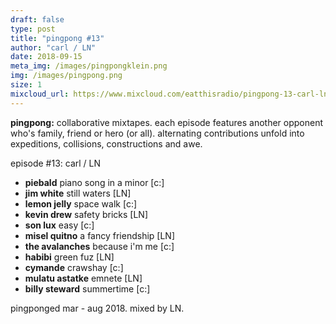 ```yaml
---
draft: false
type: post
title: "pingpong #13"
author: "carl / LN"
date: 2018-09-15
meta_img: /images/pingpongklein.png
img: /images/pingpong.png
size: 1
mixcloud_url: https://www.mixcloud.com/eatthisradio/pingpong-13-carl-ln/
---
```


**pingpong:** collaborative mixtapes.
each episode features another opponent who's family, friend or hero (or all). alternating contributions unfold into expeditions, collisions, constructions and awe.

episode #13: carl / LN

- **piebald** piano song in a minor [c:]
- **jim white** still waters [LN]
- **lemon jelly** space walk [c:]
- **kevin drew** safety bricks [LN]
- **son lux** easy [c:]
- **misel quitno** a fancy friendship [LN]
- **the avalanches** because i'm me [c:]
- **habibi** green fuz [LN]
- **cymande** crawshay [c:]
- **mulatu astatke** emnete [LN]
- **billy steward** summertime [c:]

pingponged mar - aug 2018.
mixed by LN.
